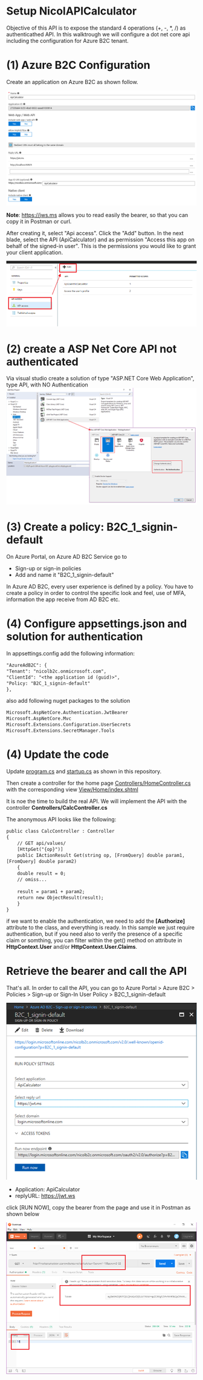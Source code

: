 # Setup NicolAPICalculator

Objective of this API is to expose the standard 4 operations (+, -, *, /) as authenticathed API.
In this walktrough we will configure a dot net core api including the configuration for Azure B2C tenant.


# (1) Azure B2C Configuration
Create an application on Azure B2C as shown follow.

![Create Application](assets/img03.png)
  
**Note**: https://jws.ms allows you to read easily the bearer, so that you can copy it in Postman or curl.

After creating it, select "Api access". Click the "Add" button. In the next blade, select the API (ApiCalculator) and as permission "Access this app on behalf of the signed-in user". This is the permissions you would like to grant your client application.

![Set API Access](assets/img11.png)

# (2) create a ASP Net Core API not authenticated
Via visual studio create a solution of type "ASP.NET Core Web Application", type API, with NO Authentication
![create vs project](assets/img04.png)


# (3) Create a policy: B2C\_1\_signin-default

On Azure Portal, on Azure AD B2C Service go to

* Sign-up or sign-in policies
* Add and name it "B2C\_1\_signin-default"


In Azure AD B2C, every user experience is defined by a policy. You have to create a policy in order to control the specific look and feel, use of MFA, information the app receive from AD B2C etc.

# (4) Configure appsettings.json and solution for authentication

In appsettings.config add the following information:

	"AzureAdB2C": {
	"Tenant": "nicolb2c.onmicrosoft.com",
	"ClientId": "<the application id (guid)>",
	"Policy: "B2C_1_signin-default"
	},

also add following nuget packages to the solution

	Microsoft.AspNetCore.Authentication.JwtBearer
	Microsoft.AspNetCore.Mvc
	Microsoft.Extensions.Configuration.UserSecrets
	Microsoft.Extensions.SecretManager.Tools

# (4) Update the code 

Update [program.cs](nicold.playground/nicold.APICalculator/program.cs) and [startup.cs](nicold.playground/nicold.APICalculator/startup.cs) as shown in this repository. 

Then create a controller for the home page [Controllers/HomeController.cs](nicold.playground/nicold.APICalculator/Controllers/HomeController.cs) with the corresponding view [View/Home/index.shtml](nicold.playground/nicold.APICalculator/View/Home/index.shtml)

It is noe the time to build the real API. We will implement the API with the controller **Controllers/CalcController.cs**

The anonymous API looks like the following:

	public class CalcController : Controller
	{
		// GET api/values/
		[HttpGet("{op}")]
		public IActionResult Get(string op, [FromQuery] double param1, [FromQuery] double param2)
		{
		double result = 0;
		// omiss...

		result = param1 + param2;
		return new ObjectResult(result);
		}
	}

if we want to enable the authentication, we need to add the **\[Authorize\]** attribute to the class, and everything is ready. In this sample we just require authentication, but if you need also to verify the presence of a specific claim or somthing, you can filter within the get() method on attribute in **HttpContext.User** and/or **HttpContext.User.Claims**.

# Retrieve the bearer and call the API
That's all. In order to call the API, you can go to Azure Portal > Azure B2C > Policies > Sign-up or Sign-In User Policy > B2C_1_signin-default

![retrieve the bearer](assets/img10.png)

* Application: ApiCalculator
* replyURL: https://jwt.ws

click [RUN NOW], copy the bearer from the page and use it in Postman as shown below

![call api with postman](assets/img05.png)

